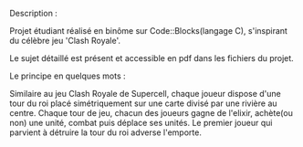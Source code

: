 Description :

Projet étudiant réalisé en binôme sur Code::Blocks(langage C), s'inspirant du célèbre jeu 'Clash Royale'.

Le sujet détaillé est présent et accessible en pdf dans les fichiers du projet.

Le principe en quelques mots :

Similaire au jeu Clash Royale de Supercell, chaque joueur dispose d'une tour du roi placé simétriquement sur une carte divisé par une rivière au centre. 
Chaque tour de jeu, chacun des joueurs gagne de l'elixir, achète(ou non) une unité, combat puis déplace ses unités.
Le premier joueur qui parvient à détruire la tour du roi adverse l'emporte.


